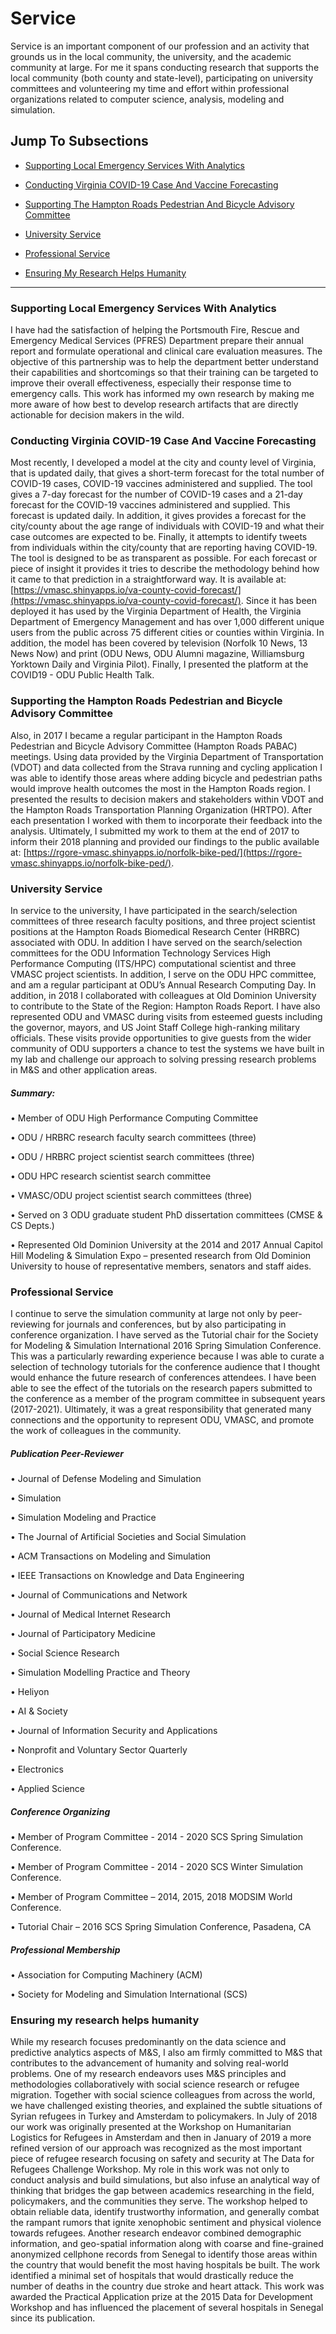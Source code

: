 # Service

Service is an important component of our profession and an activity that grounds us in the local community, the university, and the academic community at large. For me it spans conducting research that supports the local community (both county and state-level), participating on university committees and volunteering my time and effort within professional organizations related to computer science, analysis, modeling and simulation.

## Jump To Subsections

-   [Supporting Local Emergency Services With Analytics](#supporting-local-emergency-services-with-analytics)
    
-   [Conducting Virginia COVID-19 Case And Vaccine Forecasting](#conducting-virginia-covid-19-case-and-vaccine-forecasting)
    
-   [Supporting The Hampton Roads Pedestrian And Bicycle Advisory Committee](#supporting-the-hampton-roads-pedestrian-and-bicycle-advisory-committee)
    
-   [University Service](#university-service)
    
-   [Professional Service](#professional-service)
    
-   [Ensuring My Research Helps Humanity](#ensuring-my-research-helps-humanity)
    

----------

### Supporting Local Emergency Services With Analytics

I have had the satisfaction of helping the Portsmouth Fire, Rescue and Emergency Medical Services (PFRES) Department prepare their annual report and formulate operational and clinical care evaluation measures. The objective of this partnership was to help the department better understand their capabilities and shortcomings so that their training can be targeted to improve their overall effectiveness, especially their response time to emergency calls. This work has informed my own research by making me more aware of how best to develop research artifacts that are directly actionable for decision makers in the wild.

### Conducting Virginia COVID-19 Case And Vaccine Forecasting

Most recently, I developed a model at the city and county level of Virginia, that is updated daily, that gives a short-term forecast for the total number of COVID-19 cases, COVID-19 vaccines administered and supplied. The tool gives a 7-day forecast for the number of COVID-19 cases and a 21-day forecast for the COVID-19 vaccines administered and supplied. This forecast is updated daily. In addition, it gives provides a forecast for the city/county about the age range of individuals with COVID-19 and what their case outcomes are expected to be. Finally, it attempts to identify tweets from individuals within the city/county that are reporting having COVID-19. The tool is designed to be as transparent as possible. For each forecast or piece of insight it provides it tries to describe the methodology behind how it came to that prediction in a straightforward way. It is available at: [https://vmasc.shinyapps.io/va-county-covid-forecast/](https://vmasc.shinyapps.io/va-county-covid-forecast/). Since it has been deployed it has used by the Virginia Department of Health, the Virginia Department of Emergency Management and has over 1,000 different unique users from the public across 75 different cities or counties within Virginia. In addition, the model has been covered by television (Norfolk 10 News, 13 News Now) and print (ODU News, ODU Alumni magazine, Williamsburg Yorktown Daily and Virginia Pilot). Finally, I presented the platform at the COVID19 - ODU Public Health Talk.

### Supporting the Hampton Roads Pedestrian and Bicycle Advisory Committee

Also, in 2017 I became a regular participant in the Hampton Roads Pedestrian and Bicycle Advisory Committee (Hampton Roads PABAC) meetings. Using data provided by the Virginia Department of Transportation (VDOT) and data collected from the Strava running and cycling application I was able to identify those areas where adding bicycle and pedestrian paths would improve health outcomes the most in the Hampton Roads region. I presented the results to decision makers and stakeholders within VDOT and the Hampton Roads Transportation Planning Organization (HRTPO). After each presentation I worked with them to incorporate their feedback into the analysis. Ultimately, I submitted my work to them at the end of 2017 to inform their 2018 planning and provided our findings to the public available at: [https://rgore-vmasc.shinyapps.io/norfolk-bike-ped/](https://rgore-vmasc.shinyapps.io/norfolk-bike-ped/).

### University Service

In service to the university, I have participated in the search/selection committees of three research faculty positions, and three project scientist positions at the Hampton Roads Biomedical Research Center (HRBRC) associated with ODU. In addition I have served on the search/selection committees for the ODU Information Technology Services High Performance Computing (ITS/HPC) computational scientist and three VMASC project scientists. In addition, I serve on the ODU HPC committee, and am a regular participant at ODU’s Annual Research Computing Day. In addition, in 2018 I collaborated with colleagues at Old Dominion University to contribute to the State of the Region: Hampton Roads Report. I have also represented ODU and VMASC during visits from esteemed guests including the governor, mayors, and US Joint Staff College high-ranking military officials. These visits provide opportunities to give guests from the wider community of ODU supporters a chance to test the systems we have built in my lab and challenge our approach to solving pressing research problems in M&S and other application areas.

##### Summary:

• Member of ODU High Performance Computing Committee

• ODU / HRBRC research faculty search committees (three)

• ODU / HRBRC project scientist search committees (three)

• ODU HPC research scientist search committee

• VMASC/ODU project scientist search committees (three)

• Served on 3 ODU graduate student PhD dissertation committees (CMSE & CS Depts.)

• Represented Old Dominion University at the 2014 and 2017 Annual Capitol Hill Modeling & Simulation Expo – presented research from Old Dominion University to house of representative members, senators and staff aides.

### Professional Service

I continue to serve the simulation community at large not only by peer-reviewing for journals and conferences, but by also participating in conference organization. I have served as the Tutorial chair for the Society for Modeling & Simulation International 2016 Spring Simulation Conference. This was a particularly rewarding experience because I was able to curate a selection of technology tutorials for the conference audience that I thought would enhance the future research of conferences attendees. I have been able to see the effect of the tutorials on the research papers submitted to the conference as a member of the program committee in subsequent years (2017-2021). Ultimately, it was a great responsibility that generated many connections and the opportunity to represent ODU, VMASC, and promote the work of colleagues in the community.

##### Publication Peer-Reviewer

• Journal of Defense Modeling and Simulation

• Simulation

• Simulation Modeling and Practice

• The Journal of Artificial Societies and Social Simulation

• ACM Transactions on Modeling and Simulation

• IEEE Transactions on Knowledge and Data Engineering

• Journal of Communications and Network

• Journal of Medical Internet Research

• Journal of Participatory Medicine

• Social Science Research

• Simulation Modelling Practice and Theory

• Heliyon

• AI & Society

• Journal of Information Security and Applications

• Nonprofit and Voluntary Sector Quarterly

• Electronics

• Applied Science

##### Conference Organizing

• Member of Program Committee - 2014 - 2020 SCS Spring Simulation Conference.

• Member of Program Committee - 2014 - 2020 SCS Winter Simulation Conference.

• Member of Program Committee – 2014, 2015, 2018 MODSIM World Conference.

• Tutorial Chair – 2016 SCS Spring Simulation Conference, Pasadena, CA

##### Professional Membership

• Association for Computing Machinery (ACM)

• Society for Modeling and Simulation International (SCS)

### Ensuring my research helps humanity

While my research focuses predominantly on the data science and predictive analytics aspects of M&S, I also am firmly committed to M&S that contributes to the advancement of humanity and solving real-world problems. One of my research endeavors uses M&S principles and methodologies collaboratively with social science research or refugee migration. Together with social science colleagues from across the world, we have challenged existing theories, and explained the subtle situations of Syrian refugees in Turkey and Amsterdam to policymakers. In July of 2018 our work was originally presented at the Workshop on Humanitarian Logistics for Refugees in Amsterdam and then in January of 2019 a more refined version of our approach was recognized as the most important piece of refugee research focusing on safety and security at The Data for Refugees Challenge Workshop. My role in this work was not only to conduct analysis and build simulations, but also infuse an analytical way of thinking that bridges the gap between academics researching in the field, policymakers, and the communities they serve. The workshop helped to obtain reliable data, identify trustworthy information, and generally combat the rampant rumors that ignite xenophobic sentiment and physical violence towards refugees. Another research endeavor combined demographic information, and geo-spatial information along with coarse and fine-grained anonymized cellphone records from Senegal to identify those areas within the country that would benefit the most having hospitals be built. The work identified a minimal set of hospitals that would drastically reduce the number of deaths in the country due stroke and heart attack. This work was awarded the Practical Application prize at the 2015 Data for Development Workshop and has influenced the placement of several hospitals in Senegal since its publication.
